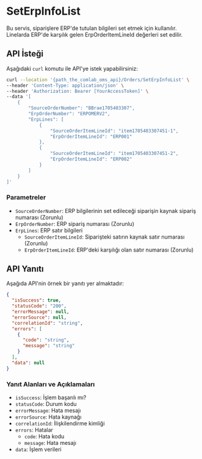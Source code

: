 
# SetErpInfoList

Bu servis, siparişlere ERP'de tutulan bilgileri set etmek için kullanılır. Linelarda ERP'de karşılık gelen ErpOrderItemLineId değerleri set edilir. 

## API İsteği

Aşağıdaki `curl` komutu ile API'ye istek yapabilirsiniz:

```bash
curl --location '{path_the_comlab_oms_api}/Orders/SetErpInfoList' \
--header 'Content-Type: application/json' \
--header 'Authorization: Bearer [YourAccessToken]' \
--data '[
    {
        "SourceOrderNumber": "BBrae1705403307",
        "ErpOrderNumber": "ERPOMERV2",
        "ErpLines": [
            {
                "SourceOrderItemLineId": "item1705403307451-1",
                "ErpOrderItemLineId": "ERP001"
            },
            {
                "SourceOrderItemLineId": "item1705403307451-2",
                "ErpOrderItemLineId": "ERP002"
            }
        ]
    }
]'
```

### Parametreler

- `SourceOrderNumber`: ERP bilgilerinin set edileceği siparişin kaynak sipariş numarası (Zorunlu)
- `ErpOrderNumber`: ERP sipariş numarası (Zorunlu)
- `ErpLines`: ERP satır bilgileri
  - `SourceOrderItemLineId`: Siparişteki satırın kaynak satır numarası (Zorunlu)
  - `ErpOrderItemLineId`: ERP'deki karşılığı olan satır numarası (Zorunlu)

## API Yanıtı

Aşağıda API'nin örnek bir yanıtı yer almaktadır:

```json
{
  "isSuccess": true,
  "statusCode": "200",
  "errorMessage": null,
  "errorSource": null,
  "correlationId": "string",
  "errors": [
    {
      "code": "string",
      "message": "string"
    }
  ],
  "data": null
}
```

### Yanıt Alanları ve Açıklamaları

- `isSuccess`: İşlem başarılı mı?
- `statusCode`: Durum kodu
- `errorMessage`: Hata mesajı
- `errorSource`: Hata kaynağı
- `correlationId`: İlişkilendirme kimliği
- `errors`: Hatalar
  - `code`: Hata kodu
  - `message`: Hata mesajı
- `data`: İşlem verileri
